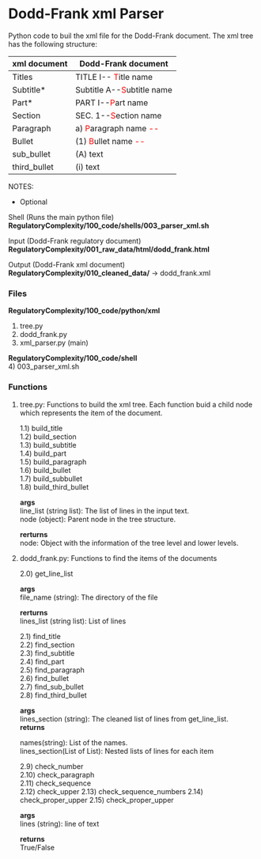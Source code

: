 # Dodd-Frank xml Parser

Python code to buil the xml file for the Dodd-Frank document. The xml tree has the following structure:

xml document | Dodd-Frank document | 
------------ | ------------- | 
Titles | TITLE I-- <font color='red'>T</font>itle name  | 
Subtitle* | Subtitle A--<font color='red'>S</font>ubtitle name   | 
Part* |  PART I--<font color='red'>P</font>art name|   
Section | SEC. 1--<font color='red'>S</font>ection name | 
Paragraph | a) <font color='red'>P</font>aragraph name <font color='red'>--</font> | 
Bullet | (1) <font color='red'>B</font>ullet name <font color='red'>--</font>  | 
sub_bullet | (A) text   | 
third_bullet | (i) text  | 

NOTES:  
* Optional  

  




Shell (Runs the main python file)
 **RegulatoryComplexity/100_code/shells/003_parser_xml.sh**

Input (Dodd-Frank regulatory document)
 **RegulatoryComplexity/001_raw_data/html/dodd_frank.html**

Output (Dodd-Frank xml document)
 **RegulatoryComplexity/010_cleaned_data/** -> dodd_frank.xml

### Files
**RegulatoryComplexity/100_code/python/xml**
1) tree.py  
2) dodd_frank.py   
3) xml_parser.py (main)

**RegulatoryComplexity/100_code/shell**  
4) 003_parser_xml.sh 

### Functions  
1) tree.py: Functions to build the xml tree. Each function buid a child node which represents the item of the document.

	1.1) build_title  
	1.2) build_section  
	1.3) build_subtitle  
	1.4) build_part  
	1.5) build_paragraph  
	1.6) build_bullet  
	1.7) build_subbullet  
	1.8) build_third_bullet  
	
	**args**  
    line_list (string list): The list of lines in the 	input text.  
    node (object): Parent node in the tree structure. 
     
    **rerturns**  
    node: Object with the information of the tree level 	and lower levels.

2) dodd_frank.py:  Functions to find the items of the documents  

    2.0) get_line_list  
    
    **args**   
    file_name (string): The directory of the file 
     
    **rerturns**      
    lines_list (string list): List of lines  
   
	2.1) find_title  
	2.2) find_section  
	2.3) find_subtitle   
	2.4) find_part  
	2.5) find_paragraph    
	2.6) find_bullet  
	2.7) find_sub_bullet  
	2.8) find_third_bullet  
	  
	**args**  
    lines_section (string): The cleaned list of lines from get_line_list.  
    **returns**  
    
    names(string): List of the names.  
    lines_section(List of List): Nested lists of lines for each item
    
	2.9) check_number  
	2.10) check_paragraph  
	2.11) check_sequence   
	2.12) check_upper 
	2.13) check_sequence_numbers
	2.14) check_proper_upper
	2.15) check_proper_upper
	  
	**args**  
    lines (string): line of text
      
    **returns**  
    True/False  
